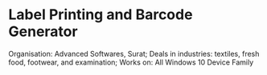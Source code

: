 # Label Printing and Barcode Generator
Organisation: Advanced Softwares, Surat;
Deals in industries: textiles, fresh food, footwear, and examination;
Works on: All Windows 10 Device Family


